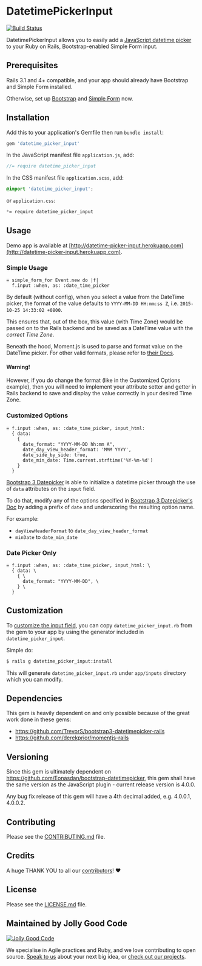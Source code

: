# DatetimePickerInput

[![Build Status](https://travis-ci.org/jollygoodcode/datetime_picker_input.svg?branch=feature%2Ftravis-ci)](https://travis-ci.org/jollygoodcode/datetime_picker_input)

DatetimePickerInput allows you to easily add a [JavaScript datetime picker](http://eonasdan.github.io/bootstrap-datetimepicker/) to your Ruby on Rails, Bootstrap-enabled Simple Form input.

## Prerequisites

Rails 3.1 and 4+ compatible, and your app should already have Bootstrap and Simple Form installed.

Otherwise, set up [Bootstrap](https://github.com/twbs/bootstrap-sass) and [Simple Form](https://github.com/plataformatec/simple_form) now.

## Installation

Add this to your application's Gemfile then run `bundle install`:

```ruby
gem 'datetime_picker_input'
```

In the JavaScript manifest file `application.js`, add:

```js
//= require datetime_picker_input
```

In the CSS manifest file `application.scss`, add:

```scss
@import 'datetime_picker_input';
```

or `application.css`:

```css
*= require datetime_picker_input
```

## Usage

Demo app is available at [http://datetime-picker-input.herokuapp.com](http://datetime-picker-input.herokuapp.com).

### Simple Usage

```slim
= simple_form_for Event.new do |f|
  f.input :when, as: :date_time_picker
```

By default (without config), when you select a value from the DateTime picker, the format of the value
defaults to `YYYY-MM-DD HH:mm:ss Z`, i.e. `2015-10-25 14:33:02 +0800`.

This ensures that, out of the box, this value (with Time Zone) would be passed on to the Rails backend
and be saved as a DateTime value with the *correct Time Zone*.

Beneath the hood, Moment.js is used to parse and format value on the DateTime picker.
For other valid formats, please refer to [their Docs](http://momentjs.com/docs/#/displaying/).

#### Warning!

However, if you do change the format (like in the Customized Options example),
then you will need to implement your attribute setter and getter in Rails backend
to save and display the value correctly in your desired Time Zone.

### Customized Options

```slim
= f.input :when, as: :date_time_picker, input_html:
  { data:
    {
      date_format: "YYYY-MM-DD hh:mm A",
      date_day_view_header_format: 'MMM YYYY',
      date_side_by_side: true,
      date_min_date: Time.current.strftime('%Y-%m-%d')
    }
  }
```

[Bootstrap 3 Datepicker](https://github.com/Eonasdan/bootstrap-datetimepicker/blob/master/src/js/bootstrap-datetimepicker.js#L291) is able to initialize a datetime picker through the use of `data` attributes on the `input` field.

To do that, modify any of the options specified in [Bootstrap 3 Datepicker's Doc](http://eonasdan.github.io/bootstrap-datetimepicker/Options/) by adding a prefix of `date` and underscoring the resulting option name.

For example:

- `dayViewHeaderFormat` to `date_day_view_header_format`
- `minDate` to `date_min_date`

### Date Picker Only

```slim
= f.input :when, as: :date_time_picker, input_html: \
  { data: \
    { \
      date_format: "YYYY-MM-DD", \
    } \
  }
```

## Customization

To [customize the input field](https://github.com/plataformatec/simple_form/wiki/Adding-custom-input-components), you can copy `datetime_picker_input.rb` from the gem to your app by using the generator included in `datetime_picker_input`.

Simple do:

```bash
$ rails g datetime_picker_input:install
```

This will generate `datetime_picker_input.rb` under `app/inputs` directory which you can modify.

## Dependencies

This gem is heavily dependent on and only possible because of the great work done in these gems:

- https://github.com/TrevorS/bootstrap3-datetimepicker-rails
- https://github.com/derekprior/momentjs-rails

## Versioning

Since this gem is ultimately dependent on https://github.com/Eonasdan/bootstrap-datetimepicker, this gem shall have the same version as the JavaScript plugin - current release version is 4.0.0.

Any bug fix release of this gem will have a 4th decimal added, e.g. 4.0.0.1, 4.0.0.2.

## Contributing

Please see the [CONTRIBUTING.md](/CONTRIBUTING.md) file.

## Credits

A huge THANK YOU to all our [contributors](https://github.com/jollygoodcode/datetime_picker_input/graphs/contributors)! :heart:

## License

Please see the [LICENSE.md](/LICENSE.md) file.

## Maintained by Jolly Good Code

[![Jolly Good Code](https://cloud.githubusercontent.com/assets/1000669/9362336/72f9c406-46d2-11e5-94de-5060e83fcf83.jpg)](http://www.jollygoodcode.com)

We specialise in Agile practices and Ruby, and we love contributing to open source.
[Speak to us](http://www.jollygoodcode.com/#get-in-touch) about your next big idea, or [check out our projects](http://www.jollygoodcode.com/open-source).
